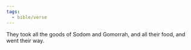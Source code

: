 ```yaml
---
tags:
  - bible/verse
---
```

They took all the goods of Sodom and Gomorrah, and all their food, and went their way.